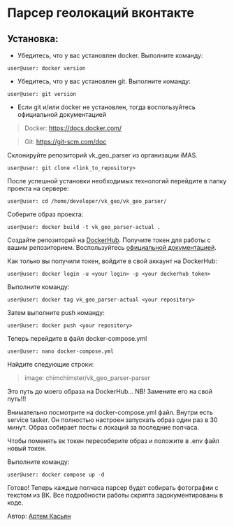 # Парсер геолокаций вконтакте

## Установка:
 - Убедитесь, что у вас установлен docker. Выполните команду:

`user@user: docker version`

 - Убедитесь, что у вас установлен git. Выполните команду:

`user@user: git version`

 - Если git и/или docker не установлен, тогда воспользуйтесь официальной документацией

> Docker: https://docs.docker.com/

> Git: https://git-scm.com/doc

Склонируйте репозиторий vk_geo_parser из организации iMAS.

`user@user: git clone <link_to_repository>`

После успешной установки необходимых технологий перейдите в папку проекта на сервере:

`user@user: cd /home/developer/vk_geo/vk_geo_parser/`

Соберите образ проекта:

`user@user: docker build -t vk_geo_parser-actual .`

Создайте репозиторий на [DockerHub](https://hub.docker.com/). Получите токен для работы с вашим репозиторием.
Воспользуйтесь [официальной документацией](https://docs.docker.com/docker-hub/). 

Как только вы получили токен, войдите в свой аккаунт на DockerHub:

`user@user: docker login -u <your login> -p <your dockerhub token>`

Выполните команду:

`user@user: docker tag vk_geo_parser-actual <your repository>`

Затем выполните push команду:

`user@user: docker push <your repository>`

Теперь перейдите в файл docker-compose.yml

`user@user: nano docker-compose.yml`

Найдите следующие строки:

>  image: chimchimster/vk_geo_parser-parser

Это путь до моего образа на DockerHub... NB! Замените его на свой путь!!!

Внимательно посмотрите на docker-compose.yml файл. Внутри есть service tasker. 
Он полностью настроен запускать образ один раз в 30 минут. Образ собирает посты с локаций за последние полчаса.

Чтобы поменять вк токен пересоберите образ и положите в .env файл новый токен.

Выполните команду:

`user@user: docker compose up -d`

Готово! Теперь каждые полчаса парсер будет собирать фотографии с текстом из ВК. Все подробности работы скрипта задокументированы в коде.

Автор: [Артем Касьян](https://github.com/chimchimster) 